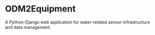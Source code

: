 # ODM2Equipment
A Python-Django web application for water-related sensor infrastructure and data management.
